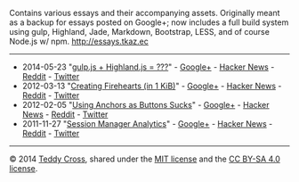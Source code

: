 Contains various essays and their accompanying assets. Originally meant as a backup for essays posted on Google+; now includes a full build system using gulp, Highland, Jade, Markdown, Bootstrap, LESS, and of course Node.js w/ npm. http://essays.tkaz.ec

---

* 2014-05-23 "[gulp.js + Highland.js = ???](http://essays.tkaz.ec/gulp-plus-highland)" - [Google+](https://plus.google.com/undefined) - [Hacker News](https://news.ycombinator.com/item?id=undefined) - [Reddit](http://www.reddit.com/undefined) - [Twitter](https://twitter.com/intent/tweet?text=gulp.js%20%2B%20Highland.js%20%3D%20%3F%3F%3F&url=http%3A%2F%2Fessays.tkaz.ec%2Fgulp-plus-highland&via=tkazec)
* 2012-03-13 "[Creating Firehearts (in 1 KiB)](http://essays.tkaz.ec/creating-firehearts)" - [Google+](https://plus.google.com/114368870393867455297/posts/W1xiWydNqND) - [Hacker News](https://news.ycombinator.com/item?id=3698543) - [Reddit](http://www.reddit.com/undefined) - [Twitter](https://twitter.com/intent/tweet?text=Creating%20Firehearts%20(in%201%20KiB)&url=http%3A%2F%2Fessays.tkaz.ec%2Fcreating-firehearts&via=tkazec)
* 2012-02-05 "[Using Anchors as Buttons Sucks](http://essays.tkaz.ec/anchors-as-buttons-sucks)" - [Google+](https://plus.google.com/114368870393867455297/posts/9AMRDPi1y5e) - [Hacker News](https://news.ycombinator.com/item?id=3553463) - [Reddit](http://www.reddit.com/undefined) - [Twitter](https://twitter.com/intent/tweet?text=Using%20Anchors%20as%20Buttons%20Sucks&url=http%3A%2F%2Fessays.tkaz.ec%2Fanchors-as-buttons-sucks&via=tkazec)
* 2011-11-27 "[Session Manager Analytics](http://essays.tkaz.ec/session-manager-analytics)" - [Google+](https://plus.google.com/114368870393867455297/posts/RLopDaH9d6r) - [Hacker News](https://news.ycombinator.com/item?id=undefined) - [Reddit](http://www.reddit.com/undefined) - [Twitter](https://twitter.com/intent/tweet?text=Session%20Manager%20Analytics&url=http%3A%2F%2Fessays.tkaz.ec%2Fsession-manager-analytics&via=tkazec)

---

© 2014 [Teddy Cross](http://tkaz.ec), shared under the [MIT license](http://www.opensource.org/licenses/MIT) and the [CC BY-SA 4.0 license](http://creativecommons.org/licenses/by-sa/4.0/).